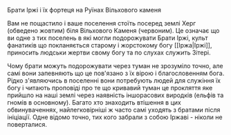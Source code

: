 Брати Іржі і їх фортеця на Руїнах Вільхового каменя

Вам не пощастило і ваше поселення стоїть посеред землі Херг (обведено жовтим) біля Вільхового Каменя (червоним). Це означає що ви одне з тих поселень в які могли подорожувати Брати Іржі, культ фанатиків що покланяється старому і жорстокому богу [[Іржа|Іржі]], приносить людськи жертви свому богу та по слухах служить Зітері. 

Чому брати можуть подорожувати через туман не зрозуміло точно, але самі вони запевняють що це пов'язано з їх вірою і благословенням бога. Рідко з'являючись в поселенні вони потребують людей для служіння їх богу і читають проповіді про те що кривавий туман це прокляття яке прийшло на наші землі через наявність іншорасових виродків (ельфів та гномів в основному). Багато хто знаходить втішення в цих обвинуваченнях, найлегковірніші  ж часто самі уходять з братами після ініціації. Одне відомо точно, тих кого забрали з собою Іржаві - ніколи не поверталися.